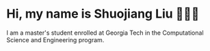 # Hi, my name is Shuojiang Liu 👋👋👋

I am a master's student enrolled at Georgia Tech in the Computational Science and Engineering program.

<!---
LiuShuoJiang/LiuShuoJiang is a ✨ special ✨ repository because its `README.md` (this file) appears on your GitHub profile.
You can click the Preview link to take a look at your changes.
--->
